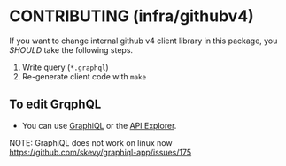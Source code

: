 # CONTRIBUTING (infra/githubv4)

If you want to change internal github v4 client library in this package,
you *SHOULD* take the following steps.

1. Write query (`*.graphql`)
2. Re-generate client code with `make`

## To edit GrqphQL

- You can use [GraphiQL](https://github.com/skevy/graphiql-app) or the [API Explorer](https://docs.github.com/en/graphql/overview/explorer).

NOTE: GraphiQL does not work on linux now
https://github.com/skevy/graphiql-app/issues/175
